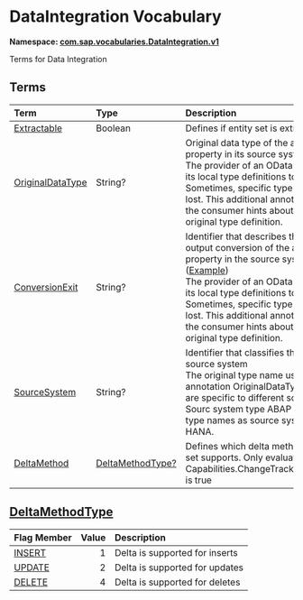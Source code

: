 # DataIntegration Vocabulary
**Namespace: [com.sap.vocabularies.DataIntegration.v1](DataIntegration.xml)**

Terms for Data Integration


## Terms

Term|Type|Description
:---|:---|:----------
[Extractable](./DataIntegration.xml#L32:~:text=Name="-,Extractable,-")|Boolean|<a name="Extractable"></a>Defines if entity set is extractable
[OriginalDataType](./DataIntegration.xml#L35:~:text=Name="-,OriginalDataType,-")|String?|<a name="OriginalDataType"></a>Original data type of the annotated property in its source system ([Example](./DataIntegration.xml#L38:~:text=Name="-,Example,-"))<br>The provider of an OData service maps its local type definitions to Edm types. Sometimes, specific type information is lost. This additional annotation gives the consumer hints about the type original type definition.
[ConversionExit](./DataIntegration.xml#L44:~:text=Name="-,ConversionExit,-")|String?|<a name="ConversionExit"></a>Identifier that describes the special output conversion of the annotated property in the source system ([Example](./DataIntegration.xml#L47:~:text=Name="-,Example,-"))<br>The provider of an OData service maps its local type definitions to Edm types. Sometimes, specific type information is lost. This additional annotation gives the consumer hints about the type original type definition.
[SourceSystem](./DataIntegration.xml#L53:~:text=Name="-,SourceSystem,-")|String?|<a name="SourceSystem"></a>Identifier that classifies the type of the source system<br>The original type name used in annotation OriginalDataType depend are specific to different source system. Sourc system type ABAP uses other type names as source system type HANA.
[DeltaMethod](./DataIntegration.xml#L68:~:text=Name="-,DeltaMethod,-")|[DeltaMethodType?](#DeltaMethodType)|<a name="DeltaMethod"></a>Defines which delta method the entity set supports. Only evaluated if Capabilities.ChangeTracking/Supported is true

## <a name="DeltaMethodType"></a>[DeltaMethodType](./DataIntegration.xml#L57:~:text=Name="-,DeltaMethodType,-")


Flag Member|Value|Description
:-----|----:|:----------
[INSERT](./DataIntegration.xml#L58:~:text=Name="-,INSERT,-")|1|Delta is supported for inserts
[UPDATE](./DataIntegration.xml#L61:~:text=Name="-,UPDATE,-")|2|Delta is supported for updates
[DELETE](./DataIntegration.xml#L64:~:text=Name="-,DELETE,-")|4|Delta is supported for deletes
